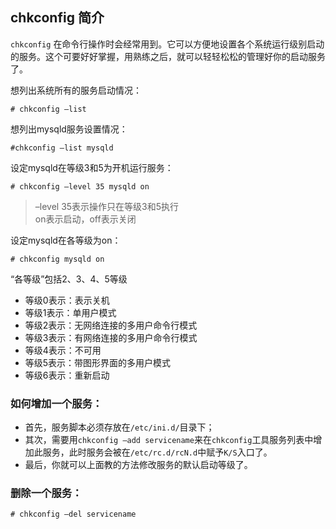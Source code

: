 ## chkconfig 简介
`chkconfig` 在命令行操作时会经常用到。它可以方便地设置各个系统运行级别启动的服务。这个可要好好掌握，用熟练之后，就可以轻轻松松的管理好你的启动服务了。

想列出系统所有的服务启动情况：
```shell
# chkconfig –list
```
想列出mysqld服务设置情况：
```shell
#chkconfig –list mysqld
```
设定mysqld在等级3和5为开机运行服务：
```shell
# chkconfig –level 35 mysqld on
```
> –level 35表示操作只在等级3和5执行  
> on表示启动，off表示关闭  

设定mysqld在各等级为on：
```shell
# chkconfig mysqld on
```
“各等级”包括2、3、4、5等级
* 等级0表示：表示关机
* 等级1表示：单用户模式
* 等级2表示：无网络连接的多用户命令行模式
* 等级3表示：有网络连接的多用户命令行模式
* 等级4表示：不可用
* 等级5表示：带图形界面的多用户模式
* 等级6表示：重新启动

### 如何增加一个服务：
* 首先，服务脚本必须存放在`/etc/ini.d/`目录下；
* 其次，需要用`chkconfig –add servicename`来在`chkconfig`工具服务列表中增加此服务，此时服务会被在`/etc/rc.d/rcN.d`中赋予`K/S`入口了。
* 最后，你就可以上面教的方法修改服务的默认启动等级了。

### 删除一个服务：
```shell
# chkconfig –del servicename
```
